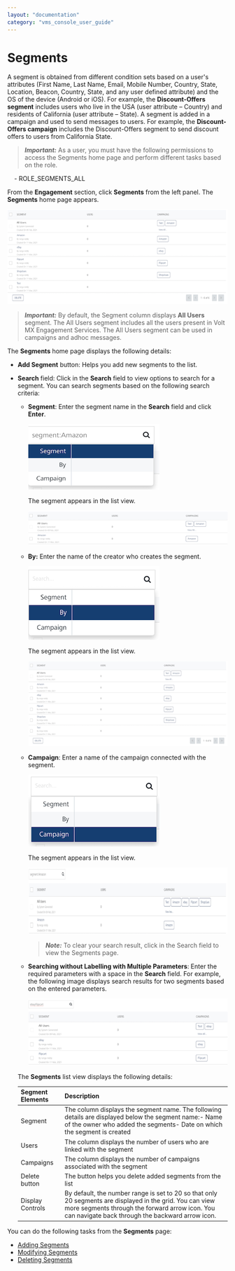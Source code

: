 ```yaml
---
layout: "documentation"
category: "vms_console_user_guide"
---
```

                             


Segments
========

A segment is obtained from different condition sets based on a user's attributes (First Name, Last Name, Email, Mobile Number, Country, State, Location, Beacon, Country, State, and any user defined attribute) and the OS of the device (Android or iOS). For example, the **Discount-Offers** **segment** includes users who live in the USA (user attribute – Country) and residents of California (user attribute – State). A segment is added in a campaign and used to send messages to users. For example, the **Discount-Offers campaign** includes the Discount-Offers segment to send discount offers to users from California State.

> **_Important:_** As a user, you must have the following permissions to access the Segments home page and perform different tasks based on the role.  
  
    - ROLE\_SEGMENTS\_ALL  

From the **Engagement** section, click **Segments** from the left panel. The **Segments** home page appears.

![](../Resources/Images/Engagement/Segments/segmenthomepage_643x292.png)

> **_Important:_** By default, the Segment column displays **All Users** segment. The All Users segment includes all the users present in Volt MX Engagement Services. The All Users segment can be used in campaigns and adhoc messages.

The **Segments** home page displays the following details:

*   **Add Segment** button: Helps you add new segments to the list.
*   **Search** field: Click in the **Search** field to view options to search for a segment. You can search segments based on the following search criteria:
    
    *   **Segment**: Enter the segment name in the **Search** field and click **Enter**.
        
        ![](../Resources/Images/Engagement/Segments/searchsegment.png)
        
        The segment appears in the list view.
        
        ![](../Resources/Images/Engagement/Segments/resultsegment_557x87.png)
        
    *   **By:** Enter the name of the creator who creates the segment.
        
        ![](../Resources/Images/Engagement/Segments/searchsegmentby.png)
        
        The segment appears in the list view.
        
        ![](../Resources/Images/Engagement/Segments/searchby_553x220.png)
        
    *   **Campaign**: Enter a name of the campaign connected with the segment.
        
        ![](../Resources/Images/Engagement/Segments/searchsegmentcampaign.png)
        
        The segment appears in the list view.
        
        ![](../Resources/Images/Engagement/Segments/resultsegments_555x132.png)
        
        > **_Note:_** To clear your search result, click in the Search field to view the Segments page.
        
    *   **Searching without Labelling with Multiple Parameters**: Enter the required parameters with a space in the **Search** field. For example, the following image displays search results for two segments based on the entered parameters.
        
        ![](../Resources/Images/Engagement/Segments/multisearch_553x156.png)
        
    
    The **Segments** list view displays the following details:
    
    | Segment Elements | Description |
    | --- | --- |
    | Segment | The column displays the segment name. The following details are displayed below the segment name:- Name of the owner who added the segments- Date on which the segment is created |
    | Users | The column displays the number of users who are linked with the segment |
    | Campaigns | The column displays the number of campaigns associated with the segment |
    | Delete button | The button helps you delete added segments from the list |
    | Display Controls | By default, the number range is set to 20 so that only 20 segments are displayed in the grid. You can view more segments through the forward arrow icon. You can navigate back through the backward arrow icon. |
    

You can do the following tasks from the **Segments** page:

*   [Adding Segments](Adding_a_Segment.html)
*   [Modifying Segments](Modifying_a_Segment.html)
*   [Deleting Segments](Deleting_a_Segment.html)
